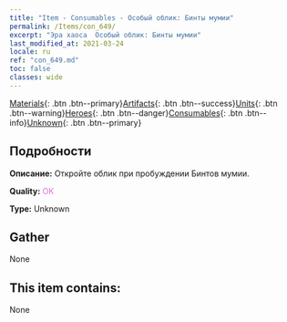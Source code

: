 ```yaml
---
title: "Item - Consumables - Особый облик: Бинты мумии"
permalink: /Items/con_649/
excerpt: "Эра хаоса  Особый облик: Бинты мумии"
last_modified_at: 2021-03-24
locale: ru
ref: "con_649.md"
toc: false
classes: wide
---
```

 [Materials](/ru/Items/){: .btn .btn--primary}[Artifacts](/ru/Items/Artifacts/){: .btn .btn--success}[Units](/ru/Items/Units/){: .btn .btn--warning}[Heroes](/ru/Items/Heroes/){: .btn .btn--danger}[Consumables](/ru/Items/Consumables/){: .btn .btn--info}[Unknown](/ru/Items/Unknown/){: .btn .btn--primary}

## Подробности
 **Описание:** Откройте облик при пробуждении Бинтов мумии.

 **Quality:** <span style="color: #DA70D6">OK</span>

 **Type:** Unknown

## Gather

  None

## This item contains:

  None

